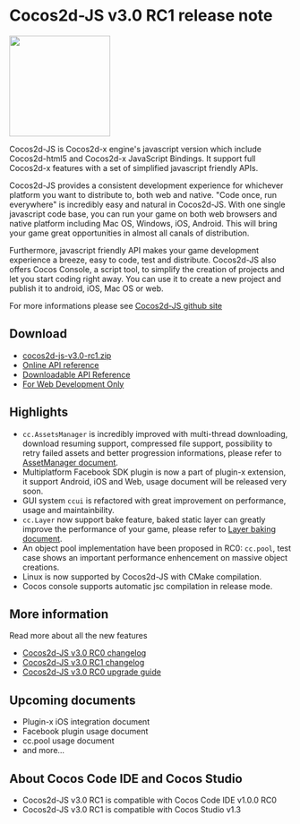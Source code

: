 # Cocos2d-JS v3.0 RC1 release note

<img src="http://www.cocos2d-x.org/attachments/download/1508" height=180> 

Cocos2d-JS is Cocos2d-x engine's javascript version which include Cocos2d-html5 and Cocos2d-x JavaScript Bindings. It support full Cocos2d-x features with a set of simplified javascript friendly APIs.

Cocos2d-JS provides a consistent development experience for whichever platform you want to distribute to, both web and native. "Code once, run everywhere" is incredibly easy and natural in Cocos2d-JS. With one single javascript code base, you can run your game on both web browsers and native platform including Mac OS, Windows, iOS, Android. This will bring your game great opportunities in almost all canals of distribution.

Furthermore, javascript friendly API makes your game development experience a breeze, easy to code, test and distribute. Cocos2d-JS also offers Cocos Console, a script tool, to simplify the creation of projects and let you start coding right away. You can use it to create a new project and publish it to android, iOS, Mac OS or web.

For more informations please see [Cocos2d-JS github site](https://github.com/cocos2d/cocos2d-js)

## Download

- [cocos2d-js-v3.0-rc1.zip](http://www.cocos2d-x.org/filedown/cocos2d-js-v3.0-rc1.zip)
- [Online API reference](http://www.cocos2d-x.org/reference/html5-js/V3.0rc0/index.html)
- [Downloadable API Reference](http://www.cocos2d-x.org/filedown/Cocos2d-JS-v3.0-rc0-API.zip)
- [For Web Development Only](http://www.cocos2d-x.org/jsbuilder)

## Highlights

* `cc.AssetsManager` is incredibly improved with multi-thread downloading, download resuming support, compressed file support, possibility to retry failed assets and better progression informations, please refer to [AssetManager document](http://cocos2d-x.org/docs/manual/framework/html5/v3/assets-manager/en).
* Multiplatform Facebook SDK plugin is now a part of plugin-x extension, it support Android, iOS and Web, usage document will be released very soon.
* GUI system `ccui` is refactored with great improvement on performance, usage and maintainbility.
* `cc.Layer` now support bake feature, baked static layer can greatly improve the performance of your game, please refer to [Layer baking document](http://cocos2d-x.org/docs/manual/framework/html5/v3/bake-layer/en).
* An object pool implementation have been proposed in RC0: `cc.pool`, test case shows an important performance enhencement on massive object creations.
* Linux is now supported by Cocos2d-JS with CMake compilation.
* Cocos console supports automatic jsc compilation in release mode.

## More information

Read more about all the new features

- [Cocos2d-JS v3.0 RC0 changelog](http://www.cocos2d-x.org/docs/manual/framework/html5/release-notes/v3.0rc0/changelog/en)
- [Cocos2d-JS v3.0 RC1 changelog](http://www.cocos2d-x.org/docs/manual/framework/html5/release-notes/v3.0rc1/changelog/en)
- [Cocos2d-JS v3.0 RC0 upgrade guide](http://www.cocos2d-x.org/docs/manual/framework/html5/release-notes/v3.0rc0/upgrade-guide/en)

## Upcoming documents

- Plugin-x iOS integration document
- Facebook plugin usage document
- cc.pool usage document
- and more...

## About Cocos Code IDE and Cocos Studio

- Cocos2d-JS v3.0 RC1 is compatible with Cocos Code IDE v1.0.0 RC0
- Cocos2d-JS v3.0 RC1 is compatible with Cocos Studio v1.3